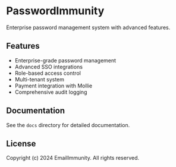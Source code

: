 # PasswordImmunity

Enterprise password management system with advanced features.

## Features
- Enterprise-grade password management
- Advanced SSO integrations
- Role-based access control
- Multi-tenant system
- Payment integration with Mollie
- Comprehensive audit logging

## Documentation
See the `docs` directory for detailed documentation.

## License
Copyright (c) 2024 EmailImmunity. All rights reserved.
